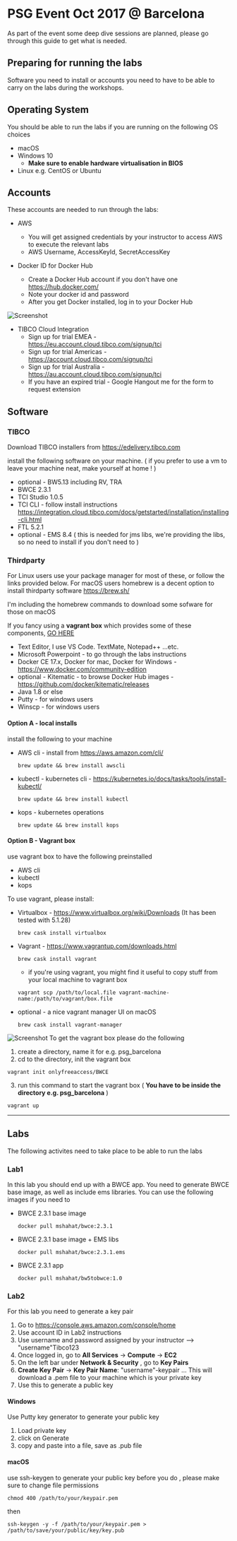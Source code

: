 # PSG Event Oct 2017 @ Barcelona
As part of the event some deep dive sessions are planned, please go through this guide to get what is needed.

## Preparing for running the labs

Software you need to install or accounts you need to have to be able to carry on the labs during the workshops.

## Operating System
You should be able to run the labs if you are running on the following OS choices

* macOS
* Windows 10
  * **Make sure to enable hardware virtualisation in BIOS**
* Linux e.g. CentOS or Ubuntu

## Accounts

These accounts are needed to run through the labs:

* AWS
  * You will get assigned credentials by your instructor to access AWS to execute the relevant labs
  * AWS Username, AccessKeyId, SecretAccessKey

* Docker ID for Docker Hub
  * Create a Docker Hub account if you don't have one https://hub.docker.com/
  * Note your docker id and password
  * After you get Docker installed, log in to your Docker Hub

![Screenshot](https://github.com/mshahat/interconnect_barcelona2017/blob/master/graphics/Screen%20Shot%202017-10-11%20at%2018.53.55.png)

* TIBCO Cloud Integration
  * Sign up for trial EMEA - https://eu.account.cloud.tibco.com/signup/tci
  * Sign up for trial Americas - https://account.cloud.tibco.com/signup/tci
  * Sign up for trial Australia - https://au.account.cloud.tibco.com/signup/tci
  * If you have an expired trial - Google Hangout me for the form to request extension



## Software

### TIBCO

Download TIBCO installers from https://edelivery.tibco.com 

install the following software on your machine. ( if you prefer to use a vm to leave your machine neat, make yourself at home ! )

* optional - BW5.13 including RV, TRA
* BWCE 2.3.1
* TCI Studio 1.0.5
* TCI CLI - follow install instructions https://integration.cloud.tibco.com/docs/getstarted/installation/installing-cli.html
* FTL 5.2.1
* optional - EMS 8.4 ( this is needed for jms libs, we're providing the libs, so no need to install if you don't need to )

### Thirdparty

For Linux users use your package manager for most of these, or follow the links provided below.
For macOS users homebrew is a decent option to install thirdparty software https://brew.sh/

I'm including the homebrew commands to download some sofware for those on macOS

If you fancy using a **vagrant box** which provides some of these components, [GO HERE](https://github.com/mshahat/interconnect_barcelona2017#option-b---vagrant-box)

* Text Editor, I use VS Code. TextMate, Notepad++ ...etc.
* Microsoft Powerpoint - to go through the labs instructions
* Docker CE 17.x, Docker for mac, Docker for Windows - https://www.docker.com/community-edition
* optional - Kitematic - to browse Docker Hub images - https://github.com/docker/kitematic/releases
* Java 1.8 or else
* Putty - for windows users
* Winscp - for windows users

#### Option A - local installs
install the following to your machine

* AWS cli - install from https://aws.amazon.com/cli/
  ```console
  brew update && brew install awscli
  ```
* kubectl - kubernetes cli - https://kubernetes.io/docs/tasks/tools/install-kubectl/
  ```console
  brew update && brew install kubectl
  ```
* kops - kubernetes operations
  ```console
  brew update && brew install kops
  ```
#### Option B - Vagrant box
use vagrant box to have the following preinstalled

* AWS cli
* kubectl
* kops

To use vagrant, please install:

* Virtualbox - https://www.virtualbox.org/wiki/Downloads (It has been tested with 5.1.28)
  ```console
  brew cask install virtualbox
  ```
* Vagrant - https://www.vagrantup.com/downloads.html
  ```console
  brew cask install vagrant
  ```
  * if you're using vagrant, you might find it useful to copy stuff from your local machine to vagrant box
  ```console
  vagrant scp /path/to/local.file vagrant-machine-name:/path/to/vagrant/box.file
  ```
* optional - a nice vagrant manager UI on macOS
  ```console
  brew cask install vagrant-manager
  ```
![Screenshot](https://github.com/mshahat/interconnect_barcelona2017/blob/master/graphics/Screen%20Shot%202017-10-11%20at%2022.47.18.png)
To get the vagrant box please do the following 
 1. create a directory, name it for e.g. psg_barcelona
 2. cd to the directory, init the vagrant box 
 ```console
 vagrant init onlyfreeaccess/BWCE
 ```
 3. run this command to start the vagrant box ( **You have to be inside the directory e.g. psg_barcelona** )
 ```console
 vagrant up
 ```


---
## Labs
The following activites need to take place to be able to run the labs 

### Lab1
In this lab you should end up with a BWCE app. You need to generate BWCE base image, as well as include ems libraries. You can use the following images if you need to

* BWCE 2.3.1 base image
  ```console
  docker pull mshahat/bwce:2.3.1
  ```
* BWCE 2.3.1 base image + EMS libs
  ```console
  docker pull mshahat/bwce:2.3.1.ems
  ```
* BWCE 2.3.1 app 
  ```console
  docker pull mshahat/bw5tobwce:1.0
  ```

### Lab2
For this lab you need to generate a key pair
 1. Go to https://console.aws.amazon.com/console/home
 2. Use account ID in Lab2 instructions
 3. Use username and password assigned by your instructor --> "username"Tibco123
 4. Once logged in, go to **All Services** -> **Compute** -> **EC2**
 5. On the left bar under **Network & Security** , go to **Key Pairs**
 6. **Create Key Pair** -> **Key Pair Name**: "username"-keypair ... This will download a .pem file to your machine which is your private key
 7. Use this to generate a public key 
 
 #### Windows
 Use Putty key generator to generate your public key
  1. Load private key 
  2. click on Generate
  3. copy and paste into a file, save as .pub file
 
 #### macOS
use ssh-keygen to generate your public key
before you do , please make sure to change file permissions 
  ```console
  chmod 400 /path/to/your/keypair.pem
  ```
  then

  ```console
  ssh-keygen -y -f /path/to/your/keypair.pem > /path/to/save/your/public/key/key.pub
  ```
